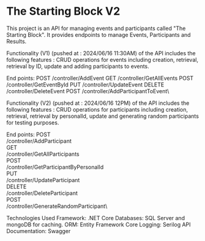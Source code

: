 # The Starting Block V2

This project is an API for managing events and participants called "The Starting Block". It provides endpoints to manage Events, Participants and Results.

Functionality (V1) (pushed at : 2024/06/16 11:30AM) of the API includes the following features : CRUD operations for events including creation, retrieval, retrieval by ID, update and adding participants to events.

End points:
POST
/controller/AddEvent
GET
/controller/GetAllEvents
POST
/controller/GetEventById
PUT
/controller/UpdateEvent
DELETE
/controller/DeleteEvent
POST
/controller/AddParticipantToEvent\

Functionality (V2) (pushed at : 2024/06/16 12PM) of the API includes the following features : CRUD operations for participants including creation, retrieval, retrieval by personalId, update and generating random participants for testing purposes.

End points:
POST\
/controller/AddParticipant\
GET\
/controller/GetAllParticipants\
POST\
/controller/GetParticipantByPersonalId\
PUT\
/controller/UpdateParticipant\
DELETE\
/controller/DeleteParticipant\
POST\
/controller/GenerateRandomParticipant\

Technologies Used
Framework: .NET Core
Databases: SQL Server and mongoDB for caching.
ORM: Entity Framework Core
Logging: Serilog
API Documentation: Swagger
